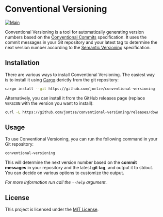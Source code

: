 # Conventional Versioning

[![Main](https://github.com/jontze/conventional-versioning/actions/workflows/main.yml/badge.svg?branch=main&event=push)](https://github.com/jontze/conventional-versioning/actions/workflows/main.yml)

Conventional Versioning is a tool for automatically generating version numbers based on the [Conventional Commits](https://www.conventionalcommits.org/) specification. It uses the commit messages in your Git repository and your latest tag to determine the next version number according to the [Semantic Versioning](https://semver.org/) specification.

## Installation

There are various ways to install Conventional Versioning. The easiest way is to install it using [Cargo](https://doc.rust-lang.org/cargo/getting-started/installation.html) derictly from the git repository:

```sh
cargo install --git https://github.com/jontze/conventional-versioning
```

Alternatively, you can install it from the GitHub releases page (replace `VERSION` with the version you want to install):

```sh
curl -L https://github.com/jontze/conventional-versioning/releases/download/VERSION/conventional-versioning-VERSION-x86_64-unknown-linux-musl.tar.gz | tar -xz
```

## Usage

To use Conventional Versioning, you can run the following command in your Git repository:

```sh
conventional-versioning
```

This will determine the next version number based on the **commit messages** in your repository and the latest **git tag**, and output it to stdout. You can decide on various options to customize the output.

_For more information run call the `--help` argument._

## License

This project is licensed under the [MIT License](./LICENSE).
